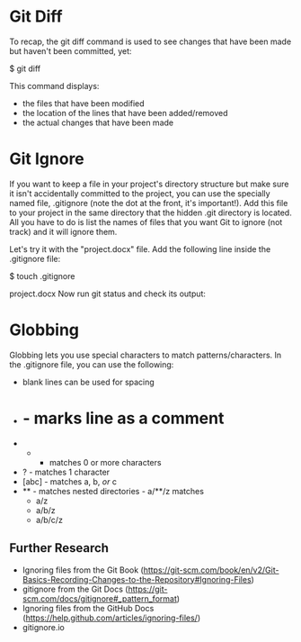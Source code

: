 # Git Diff
To recap, the git diff command is used to see changes that have been made but haven't been committed, yet:

$ git diff

This command displays:

* the files that have been modified
* the location of the lines that have been added/removed
* the actual changes that have been made

# Git Ignore
If you want to keep a file in your project's directory structure but make sure it isn't accidentally committed to the project, you can use the specially named file, .gitignore (note the dot at the front, it's important!). Add this file to your project in the same directory that the hidden .git directory is located. All you have to do is list the names of files that you want Git to ignore (not track) and it will ignore them.

Let's try it with the "project.docx" file. Add the following line inside the .gitignore file:

$ touch .gitignore

project.docx
Now run git status and check its output:


# Globbing
Globbing lets you use special characters to match patterns/characters. In the .gitignore file, you can use the following:

* blank lines can be used for spacing
* # - marks line as a comment
* * - matches 0 or more characters
* ? - matches 1 character
* [abc] - matches a, b, _or_ c
* ** - matches nested directories - a/**/z matches
  * a/z
  * a/b/z
  * a/b/c/z

## Further Research
* Ignoring files from the Git Book (https://git-scm.com/book/en/v2/Git-Basics-Recording-Changes-to-the-Repository#Ignoring-Files)
* gitignore from the Git Docs (https://git-scm.com/docs/gitignore#_pattern_format)
* Ignoring files from the GitHub Docs (https://help.github.com/articles/ignoring-files/)
* gitignore.io
